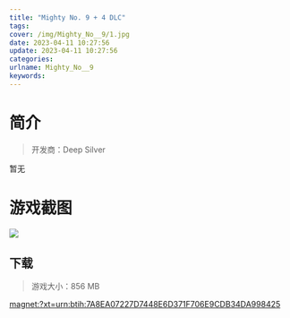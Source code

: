 ```yaml
---
title: "Mighty No. 9 + 4 DLC"
tags: 
cover: /img/Mighty_No__9/1.jpg
date: 2023-04-11 10:27:56
update: 2023-04-11 10:27:56
categories: 
urlname: Mighty_No__9
keywords: 
---
```

# 简介

> 开发商：Deep Silver

暂无

# 游戏截图

![](/img/Mighty_No__9/2.jpg)


## 下载

> 游戏大小：856 MB

[magnet:?xt=urn:btih:7A8EA07227D7448E6D371F706E9CDB34DA998425](magnet:?xt=urn:btih:7A8EA07227D7448E6D371F706E9CDB34DA998425)